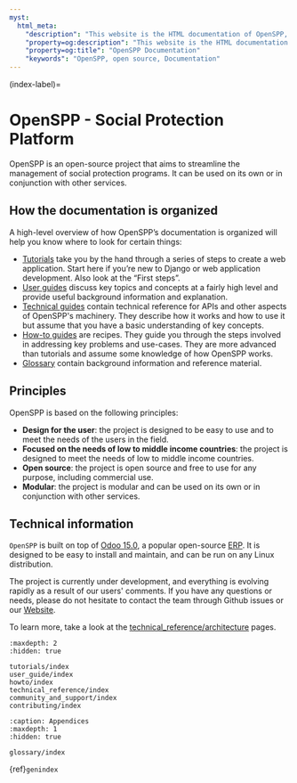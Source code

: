 ```yaml
---
myst:
  html_meta:
    "description": "This website is the HTML documentation of OpenSPP, an open source social protection platform."
    "property=og:description": "This website is the HTML documentation of OpenSPP, an open source social protection platform."
    "property=og:title": "OpenSPP Documentation"
    "keywords": "OpenSPP, open source, Documentation"
---
```


(index-label)=
# OpenSPP - Social Protection Platform

OpenSPP is an open-source project that aims to streamline the management of social protection programs. It can be used on its own or in conjunction with other services.

## How the documentation is organized
A high-level overview of how OpenSPP’s documentation is organized will help you know where to look for certain things:

- [Tutorials](tutorials/index) take you by the hand through a series of steps to create a web application. Start here if you’re new to Django or web application development. Also look at the “First steps”.
- [User guides](user_guide/index) discuss key topics and concepts at a fairly high level and provide useful background information and explanation.
- [Technical guides](technical_reference/index) contain technical reference for APIs and other aspects of OpenSPP's machinery. They describe how it works and how to use it but assume that you have a basic understanding of key concepts.
- [How-to guides](howto/index) are recipes. They guide you through the steps involved in addressing key problems and use-cases. They are more advanced than tutorials and assume some knowledge of how OpenSPP works.
- [Glossary](glossary/index) contain background information and reference material.

## Principles

OpenSPP is based on the following principles:

- **Design for the user**: the project is designed to be easy to use and to meet the needs of the users in the field.
- **Focused on the needs of low to middle income countries**: the project is designed to meet the needs of low to middle income countries.
- **Open source**: the project is open source and free to use for any purpose, including commercial use.
- **Modular**: the project is modular and can be used on its own or in conjunction with other services.

## Technical information

`OpenSPP` is built on top of [Odoo 15.0](https://odoo.com/documentation/15.0/), a popular open-source [ERP](https://en.wikipedia.org/wiki/Enterprise_resource_planning). It is designed to be easy to install and maintain, and can be run on any Linux distribution.

The project is currently under development, and everything is evolving rapidly as a result of our users' comments. If you have any questions or needs, please do not hesitate to contact the team through Github issues or our [Website](https://openspp.org/).

To learn more, take a look at the [technical_reference/architecture](technical_reference/architecture) pages.


```{toctree}
:maxdepth: 2
:hidden: true

tutorials/index
user_guide/index
howto/index
technical_reference/index
community_and_support/index
contributing/index
```

```{toctree}
:caption: Appendices
:maxdepth: 1
:hidden: true

glossary/index
```

{ref}`genindex`
